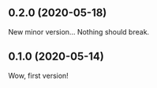## 0.2.0 (2020-05-18)

New minor version... Nothing should break.

## 0.1.0 (2020-05-14)

Wow, first version!

